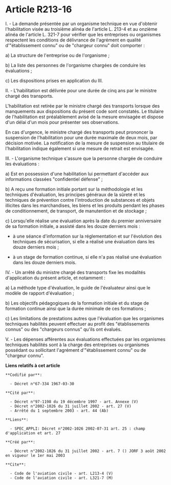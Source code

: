 # Article R213-16

I. - La demande présentée par un organisme technique en vue d'obtenir l'habilitation visée au troisième alinéa de l'article
L. 213-4 et au onzième alinéa de l'article L. 321-7 pour vérifier que les entreprises ou organismes respectent les conditions
de délivrance de l'agrément en qualité d'"établissement connu" ou de "chargeur connu" doit comporter :

a) La structure de l'entreprise ou de l'organisme ;

b) La liste des personnes de l'organisme chargées de conduire les évaluations ;

c) Les dispositions prises en application du III.

II. - L'habilitation est délivrée pour une durée de cinq ans par le ministre chargé des transports.

L'habilitation est retirée par le ministre chargé des transports lorsque des manquements aux dispositions du présent code
sont constatés. Le titulaire de l'habilitation est préalablement avisé de la mesure envisagée et dispose d'un délai d'un mois
pour présenter ses observations.

En cas d'urgence, le ministre chargé des transports peut prononcer la suspension de l'habilitation pour une durée maximale de
deux mois, par décision motivée. La notification de la mesure de suspension au titulaire de l'habilitation indique également
si une mesure de retrait est envisagée.

III. - L'organisme technique s'assure que la personne chargée de conduire les évaluations :

a) Est en possession d'une habilitation lui permettant d'accéder aux informations classées "confidentiel défense" ;

b) A reçu une formation initiale portant sur la méthodologie et les techniques d'évaluation, les principes généraux de la
sûreté et les techniques de prévention contre l'introduction de substances et objets illicites dans les marchandises, les
biens et les produits pendant les phases de conditionnement, de transport, de manutention et de stockage ;

c) Lorsqu'elle réalise une évaluation après la date du premier anniversaire de sa formation initiale, a assisté dans les
douze derniers mois :

- à une séance d'information sur la réglementation et sur l'évolution des techniques de sécurisation, si elle a réalisé une
évaluation dans les douze derniers mois ;

- à un stage de formation continue, si elle n'a pas réalisé une évaluation dans les douze derniers mois.

IV. - Un arrêté du ministre chargé des transports fixe les modalités d'application du présent article, et notamment :

a) La méthode type d'évaluation, le guide de l'évaluateur ainsi que le modèle de rapport d'évaluation ;

b) Les objectifs pédagogiques de la formation initiale et du stage de formation continue ainsi que la durée minimale de ces
formations ;

c) Les limitations de prestations autres que l'évaluation que les organismes techniques habilités peuvent effectuer au profit
des "établissements connus" ou des "chargeurs connus" qu'ils ont évalués.

V. - Les dépenses afférentes aux évaluations effectuées par les organismes techniques habilités sont à la charge des
entreprises ou organismes possédant ou sollicitant l'agrément d'"établissement connu" ou de "chargeur connu".

**Liens relatifs à cet article**

	**Codifié par**:

	  - Décret n°67-334 1967-03-30

	**Cité par**:

	  - Décret n°97-1198 du 19 décembre 1997 - art. Annexe (V)
	  - Décret n°2002-1026 du 31 juillet 2002 - art. 27 (V)
	  - Arrêté du 1 septembre 2003 - art. 44 (Ab)

	**Liens**:

	  - SPEC_APPLI: Décret n°2002-1026 2002-07-31 art. 25 : champ d'application et art. 27

	**Créé par**:

	  - Décret n°2002-1026 du 31 juillet 2002 - art. 7 () JORF 3 août 2002 en vigueur le 1er mai 2003

	**Cite**:

	  - Code de l'aviation civile - art. L213-4 (V)
	  - Code de l'aviation civile - art. L321-7 (M)
